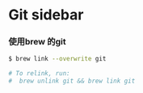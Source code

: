 # Git sidebar



### 使用brew 的git

```sh
$ brew link --overwrite git

# To relink, run:
#  brew unlink git && brew link git
```

